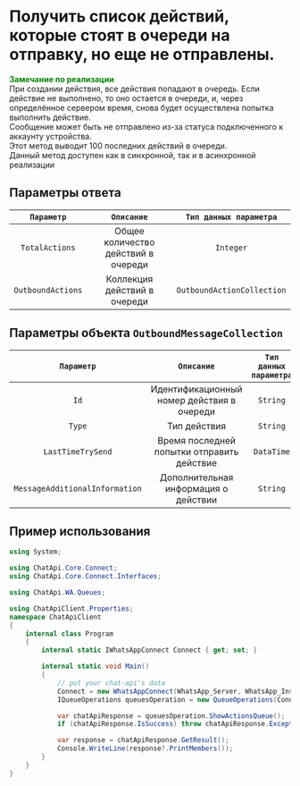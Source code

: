 ﻿# Получить список действий, которые стоят в очереди на отправку, но еще не отправлены.
**<span style="color:green">Замечание по реализации</span>** <br/>
При создании действия, все действия попадают в очередь. Если действие не выполнено, то оно остается в очереди, и, через определённое сервером время, снова будет осуществлена попытка выполнить действие. <br/> 
Сообщение может быть не отправлено из-за статуса подключенного к аккаунту устройства. <br/>
Этот метод выводит 100 последних действий в очереди. <br/>
Данный метод доступен как в синхронной, так и в асинхронной реализации


## Параметры ответа
|  `Параметр`      | `Описание`                            | `Тип данных параметра`      | 
|:----------------:|:-------------------------------------:|:---------------------------:|
|`TotalActions`    | Общее количество действий в очереди   | `Integer`                   |
|`OutboundActions` | Коллекция действий в очереди          | `OutboundActionCollection`  |

## Параметры объекта `OutboundMessageCollection`
|  `Параметр`   | `Описание`                                           | `Тип данных параметра`      | 
|:-------------:|:----------------------------------------------------:|:---------------------------:|
|`Id`|  Идентификационный номер действия в очереди                     | `String`                    |
|`Type`|  Тип действия                                                 | `String`                    |
|`LastTimeTrySend` | Время последней попытки отправить действие        | `DataTime`                  |
|`MessageAdditionalInformation` | Дополнительная информация о действии | `String`                    |

## Пример использования
```csharp
using System;

using ChatApi.Core.Connect;
using ChatApi.Core.Connect.Interfaces;

using ChatApi.WA.Queues;

using ChatApiClient.Properties;
namespace ChatApiClient
{
    internal class Program
    {
        internal static IWhatsAppConnect Connect { get; set; }

        internal static void Main()
        {
            // put your chat-api's data
            Connect = new WhatsAppConnect(WhatsApp_Server, WhatsApp_Instance, WhatsApp_Token); 
            IQueueOperations queuesOperation = new QueueOperations(Connect);

            var chatApiResponse = queuesOperation.ShowActionsQueue();
            if (chatApiResponse.IsSuccess) throw chatApiResponse.Exception!;

            var response = chatApiResponse.GetResult();
            Console.WriteLine(response?.PrintMembers());
        }
    }
}
```